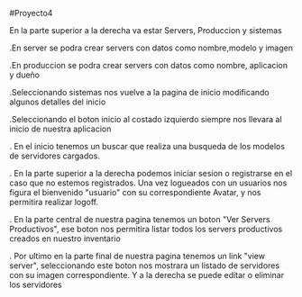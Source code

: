 #Proyecto4

En la parte superior a la derecha va estar Servers, Produccion y sistemas

.En server se podra crear servers con datos como nombre,modelo y imagen

.En produccion se podra crear servers con datos como nombre, aplicacion y dueño

.Seleccionando sistemas nos vuelve a la pagina de inicio modificando algunos detalles del inicio

.Seleccionando el boton inicio al costado izquierdo siempre nos llevara al inicio de nuestra aplicacion

. En el inicio tenemos un buscar que realiza una busqueda de los modelos de servidores cargados.

. En la parte superior a la derecha podemos iniciar sesion o registrarse en el caso que no estemos registrados. Una vez logueados con un usuarios nos figura el bienvenido "usuario" con su correspondiente Avatar, y nos permitira realizar logoff.

. En la parte central de nuestra pagina tenemos un boton "Ver Servers Productivos", ese boton nos permitira listar todos los servers productivos creados en nuestro inventario

. Por ultimo en la parte final de nuestra pagina tenemos un link "view server", seleccionando este boton nos mostrara un listado de servidores con su imagen correspondiente. Y a la derecha se puede editar o eliminar los servidores


